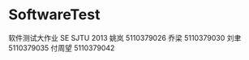SoftwareTest
============
软件测试大作业
SE SJTU 2013
姚岚      5110379026
乔梁      5110379030
刘聿      5110379035
付周望    5110379042
